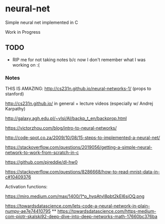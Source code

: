 # neural-net

Simple neural net implemented in C

Work in Progress

## TODO

* RIP me for not taking notes b/c now I don't remember what I was working on :(

### Notes

THIS IS AMAZING: http://cs231n.github.io/neural-networks-1/ (props to stanford)

http://cs231n.github.io/ in general + lecture videos (especially w/ Andrej Karpathy)

http://galaxy.agh.edu.pl/~vlsi/AI/backp_t_en/backprop.html

https://victorzhou.com/blog/intro-to-neural-networks/

http://code-spot.co.za/2009/10/08/15-steps-to-implemented-a-neural-net/

https://stackoverflow.com/questions/2019056/getting-a-simple-neural-network-to-work-from-scratch-in-c

https://github.com/pjreddie/dl-hw0

https://stackoverflow.com/questions/8286668/how-to-read-mnist-data-in-c#10409376

Activation functions:

https://miro.medium.com/max/1400/1*p_hyqAtyI8pbt2kEl6siOQ.png


https://towardsdatascience.com/lets-code-a-neural-network-in-plain-numpy-ae7e74410795
** https://towardsdatascience.com/https-medium-com-piotr-skalski92-deep-dive-into-deep-networks-math-17660bc376ba
